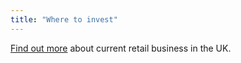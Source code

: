 ```yaml
---
title: "Where to invest"
---
```

[Find out more](/int/industries/retail/retail-in-the-uk/) about current retail business in the UK.